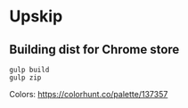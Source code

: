 # Upskip

## Building dist for Chrome store
```shell
gulp build
gulp zip
```


Colors: https://colorhunt.co/palette/137357
